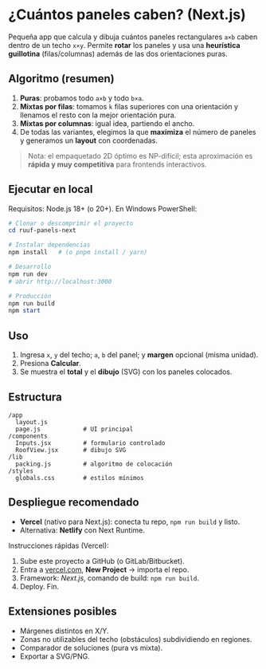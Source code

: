 # ¿Cuántos paneles caben? (Next.js)

Pequeña app que calcula y dibuja cuántos paneles rectangulares `a×b` caben dentro de un techo `x×y`. 
Permite **rotar** los paneles y usa una **heurística guillotina** (filas/columnas) además de las dos orientaciones puras.

## Algoritmo (resumen)

1. **Puras**: probamos todo `a×b` y todo `b×a`.
2. **Mixtas por filas**: tomamos `k` filas superiores con una orientación y llenamos el resto con la mejor orientación pura.
3. **Mixtas por columnas**: igual idea, partiendo el ancho.
4. De todas las variantes, elegimos la que **maximiza** el número de paneles y generamos un **layout** con coordenadas.

> Nota: el empaquetado 2D óptimo es NP-difícil; esta aproximación es **rápida y muy competitiva** para frontends interactivos.

## Ejecutar en local

Requisitos: Node.js 18+ (o 20+). En Windows PowerShell:

```powershell
# Clonar o descomprimir el proyecto
cd ruuf-panels-next

# Instalar dependencias
npm install   # (o pnpm install / yarn)

# Desarrollo
npm run dev
# abrir http://localhost:3000

# Producción
npm run build
npm start
```

## Uso

1. Ingresa `x`, `y` del techo; `a`, `b` del panel; y **margen** opcional (misma unidad).
2. Presiona **Calcular**.
3. Se muestra el **total** y el **dibujo** (SVG) con los paneles colocados.

## Estructura

```
/app
  layout.js
  page.js            # UI principal
/components
  Inputs.jsx         # formulario controlado
  RoofView.jsx       # dibujo SVG
/lib
  packing.js         # algoritmo de colocación
/styles
  globals.css        # estilos mínimos
```

## Despliegue recomendado

- **Vercel** (nativo para Next.js): conecta tu repo, `npm run build` y listo.
- Alternativa: **Netlify** con Next Runtime.

Instrucciones rápidas (Vercel):
1. Sube este proyecto a GitHub (o GitLab/Bitbucket).
2. Entra a [vercel.com](https://vercel.com), **New Project** → importa el repo.
3. Framework: *Next.js*, comando de build: `npm run build`.
4. Deploy. Fin.

## Extensiones posibles

- Márgenes distintos en X/Y.
- Zonas no utilizables del techo (obstáculos) subdividiendo en regiones.
- Comparador de soluciones (pura vs mixta).
- Exportar a SVG/PNG.
